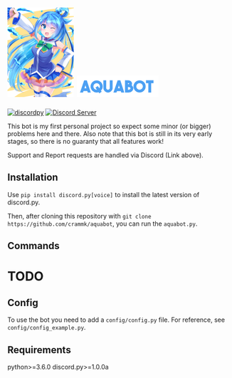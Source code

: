 ![Avatar](img/avatar.png)
![Slogan](img/aquabot.png)
=======

[![discordpy](https://img.shields.io/badge/discordpy-Core-blue)](https://github.com/Rapptz/discord.py)
[![Discord Server](https://img.shields.io/badge/Support-Discord%20Server-blue.svg)](https://discordapp.com/invite/HbYfyJT)

This bot is my first personal project so expect some minor (or bigger) problems
here and there.
Also note that this bot is still in its very early stages, so there is no
guaranty that all features work!

Support and Report requests are handled via Discord (Link above).

Installation
------------

Use `pip install discord.py[voice]` to install the latest version of discord.py.

Then, after cloning this repository with
`git clone https://github.com/crammk/aquabot`, you can run the `aquabot.py`.

Commands
------

# TODO

Config
------

To use the bot you need to add a `config/config.py` file. For reference, see
`config/config_example.py`.

Requirements
------------

python>=3.6.0
discord.py>=1.0.0a